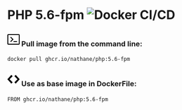 # PHP 5.6-fpm ![Docker CI/CD](https://github.com/nathane/php/workflows/Docker%20CI/CD/badge.svg?branch=5.6-fpm)

### ![Terminal](icons/terminal.svg) Pull image from the command line:

```
docker pull ghcr.io/nathane/php:5.6-fpm
```

### ![Code](icons/code.svg) Use as base image in DockerFile:

```
FROM ghcr.io/nathane/php:5.6-fpm
```
